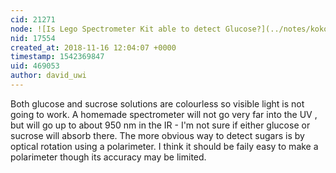 ```yaml
---
cid: 21271
node: ![Is Lego Spectrometer Kit able to detect Glucose?](../notes/kokoz/11-14-2018/is-lego-spectrometer-kit-able-to-detect-glucose)
nid: 17554
created_at: 2018-11-16 12:04:07 +0000
timestamp: 1542369847
uid: 469053
author: david_uwi
---
```


Both glucose and sucrose solutions are colourless so visible light is not going to work. A homemade spectrometer will not go very far into the UV , but will go up to about 950 nm in the IR - I'm not sure if either glucose or sucrose will absorb there.
The more obvious way to detect sugars is by optical rotation using a polarimeter. I think it should be faily easy to make a polarimeter though its accuracy may be limited.